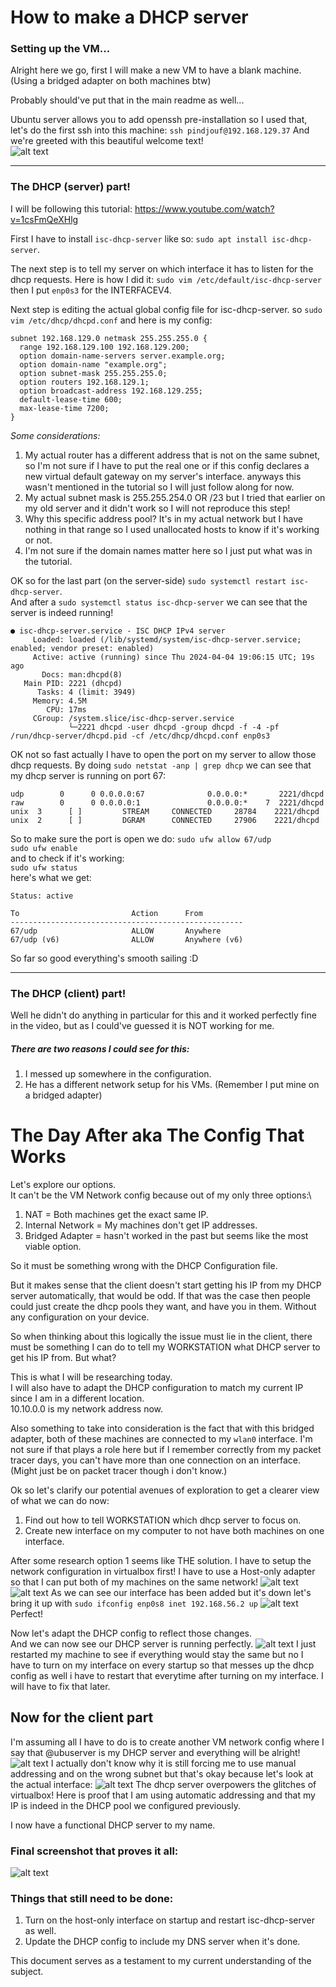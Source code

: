 # How to make a DHCP server

### Setting up the VM...
Alright here we go, first I will make a new VM to have a blank machine.
(Using a bridged adapter on both machines btw)

Probably should've put that in the main readme as well...

Ubuntu server allows you to add openssh pre-installation so I used that, let's do the first ssh into this machine:
`ssh pindjouf@192.168.129.37`
And we're greeted with this beautiful welcome text! \
![alt text](/assets/ssh_greeting.png "Title")
___
### The DHCP (server) part!
I will be following this tutorial: https://www.youtube.com/watch?v=1csFmQeXHlg

First I have to install `isc-dhcp-server` like so: `sudo apt install isc-dhcp-server`.

The next step is to tell my server on which interface it has to listen for the dhcp requests. Here is how I did it: `sudo vim /etc/default/isc-dhcp-server` then I put `enp0s3` for the INTERFACEV4.

Next step is editing the actual global config file for isc-dhcp-server.
so `sudo vim /etc/dhcp/dhcpd.conf` and here is my config:
```
subnet 192.168.129.0 netmask 255.255.255.0 {
  range 192.168.129.100 192.168.129.200;
  option domain-name-servers server.example.org;
  option domain-name "example.org";
  option subnet-mask 255.255.255.0;
  option routers 192.168.129.1;
  option broadcast-address 192.168.129.255;
  default-lease-time 600;
  max-lease-time 7200;
}
```
*Some considerations:*
1. My actual router has a different address that is not on the same subnet, so I'm not sure if I have to put the real one or if this config declares a new virtual default gateway on my server's interface. anyways this wasn't mentioned in the tutorial so I will just follow along for now.
2. My actual subnet mask is 255.255.254.0 OR /23 but I tried that earlier on my old server and it didn't work so I will not reproduce this step!
3. Why this specific address pool? It's in my actual network but I have nothing in that range so I used unallocated hosts to know if it's working or not.
4. I'm not sure if the domain names matter here so I just put what was in the tutorial.

OK so for the last part (on the server-side) `sudo systemctl restart isc-dhcp-server`. \
And after a `sudo systemctl status isc-dhcp-server` we can see that the server is indeed running!
```
● isc-dhcp-server.service - ISC DHCP IPv4 server
     Loaded: loaded (/lib/systemd/system/isc-dhcp-server.service; enabled; vendor preset: enabled)
     Active: active (running) since Thu 2024-04-04 19:06:15 UTC; 19s ago
       Docs: man:dhcpd(8)
   Main PID: 2221 (dhcpd)
      Tasks: 4 (limit: 3949)
     Memory: 4.5M
        CPU: 17ms
     CGroup: /system.slice/isc-dhcp-server.service
             └─2221 dhcpd -user dhcpd -group dhcpd -f -4 -pf /run/dhcp-server/dhcpd.pid -cf /etc/dhcp/dhcpd.conf enp0s3
```

OK not so fast actually I have to open the port on my server to allow those dhcp requests.
By doing `sudo netstat -anp | grep dhcp` we can see that my dhcp server is running on port 67:
```
udp        0      0 0.0.0.0:67              0.0.0.0:*       2221/dhcpd
raw        0      0 0.0.0.0:1               0.0.0.0:*    7  2221/dhcpd
unix  3      [ ]         STREAM     CONNECTED     28784    2221/dhcpd
unix  2      [ ]         DGRAM      CONNECTED     27906    2221/dhcpd
```

So to make sure the port is open we do:
`sudo ufw allow 67/udp` \
`sudo ufw enable` \
and to check if it's working: \
`sudo ufw status` \
here's what we get:
```
Status: active

To                         Action      From
----------------------------------------------------
67/udp                     ALLOW       Anywhere
67/udp (v6)                ALLOW       Anywhere (v6)
```

So far so good everything's smooth sailing :D
___
### The DHCP (client) part!
Well he didn't do anything in particular for this and it worked perfectly fine in the video, but as I could've guessed it is NOT working for me.

##### There are two reasons I could see for this:
1. I messed up somewhere in the configuration.
2. He has a different network setup for his VMs. (Remember I put mine on a bridged adapter)

# The Day After aka The Config That Works

Let's explore our options.\
It can't be the VM Network config because out of my only three options:\
1. NAT = Both machines get the exact same IP.
2. Internal Network = My machines don't get IP addresses.
3. Bridged Adapter = hasn't worked in the past but seems like the most viable option.

So it must be something wrong with the DHCP Configuration file.

But it makes sense that the client doesn't start getting his IP from my DHCP server automatically, that would be odd. If that was the case then people could just create the dhcp pools they want, and have you in them. Without any configuration on your device.

So when thinking about this logically the issue must lie in the client, there must be something I can do to tell my WORKSTATION what DHCP server to get his IP from. But what?

This is what I will be researching today.\
I will also have to adapt the DHCP configuration to match my current IP since I am in a different location.\
10.10.0.0 is my network address now.

Also something to take into consideration is the fact that with this bridged adapter, both of these machines are connected to my `wlan0` interface. I'm not sure if that plays a role here but if I remember correctly from my packet tracer days, you can't have more than one connection on an interface. (Might just be on packet tracer though i don't know.)

Ok so let's clarify our potential avenues of exploration to get a clearer view of what we can do now:

1. Find out how to tell WORKSTATION which dhcp server to focus on.
2. Create new interface on my computer to not have both machines on one interface.

After some research option 1 seems like THE solution.
I have to setup the network configuration in virtualbox first!
I have to use a Host-only adapter so that I can put both of my machines on the same network!
![alt text](/assets/vm_net.png)
![alt text](/assets/ubu_net.png)
As we can see our interface has been added but it's down let's bring it up with `sudo ifconfig enp0s8 inet 192.168.56.2 up`
![alt text](/assets/working_net.png)
Perfect!

Now let's adapt the DHCP config to reflect those changes.\
And we can now see our DHCP server is running perfectly.
![alt text](/assets/working_dhcp.png)
I just restarted my machine to see if everything would stay the same but no I have to turn on my interface on every startup so that messes up the dhcp config as well i have to restart that everytime after turning on my interface. I will have to fix that later.

## Now for the client part

I'm assuming all I have to do is to create another VM network config where I say that @ubuserver is my DHCP server and everything will be alright!
![alt text](/assets/dhcp_client.png)
I actually don't know why it is still forcing me to use manual addressing and on the wrong subnet but that's okay because let's look at the actual interface:
![alt text](/assets/dhcp_success.png)
The dhcp server overpowers the glitches of virtualbox!
Here is proof that I am using automatic addressing and that my IP is indeed in the DHCP pool we configured previously.

I now have a functional DHCP server to my name.

### Final screenshot that proves it all:
![alt text](/assets/success.png)


### Things that still need to be done:
1. Turn on the host-only interface on startup and restart isc-dhcp-server as well.
2. Update the DHCP config to include my DNS server when it's done.


This document serves as a testament to my current understanding of the subject.